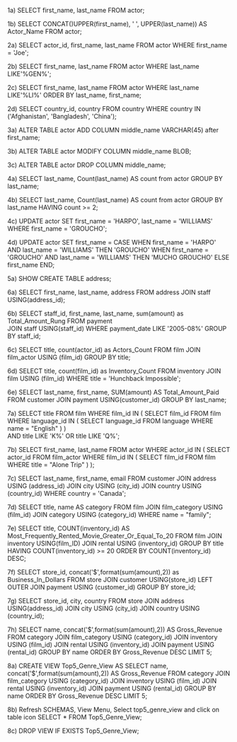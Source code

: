 1a)
    SELECT first_name, last_name FROM actor;

1b)
    SELECT CONCAT()UPPER(first_name), ' ', UPPER(last_name)) AS Actor_Name FROM actor;

2a)
    SELECT actor_id, first_name, last_name FROM actor
    WHERE first_name = 'Joe';

2b)
    SELECT first_name, last_name FROM actor
    WHERE last_name LIKE'%GEN%';

2c)
    SELECT first_name, last_name FROM actor
    WHERE last_name LIKE'%LI%'
    ORDER BY last_name, first_name;

2d)
    SELECT country_id, country FROM country
    WHERE country IN ('Afghanistan', 'Bangladesh', 'China');

3a)
    ALTER TABLE actor 
    ADD COLUMN middle_name VARCHAR(45) after first_name;

3b)
    ALTER TABLE actor 
    MODIFY COLUMN middle_name BLOB;

3c)
    ALTER TABLE actor 
    DROP COLUMN middle_name;

4a)
    SELECT last_name, Count(last_name) AS count from actor 
    GROUP BY last_name;

4b)
    SELECT last_name, Count(last_name) AS count from actor 
    GROUP BY last_name
    HAVING count >= 2;

4c)
    UPDATE actor
    SET first_name = 'HARPO', last_name = 'WILLIAMS'
    WHERE first_name = 'GROUCHO';

4d)
    UPDATE actor
    SET first_name =
    CASE
    WHEN first_name = 'HARPO' AND last_name = 'WILLIAMS'
	    THEN 'GROUCHO'
    WHEN first_name = 'GROUCHO' AND last_name = 'WILLIAMS'
	    THEN 'MUCHO GROUCHO'
    ELSE first_name
    END;

5a)
    SHOW CREATE TABLE address;

6a)	
    SELECT first_name, last_name, address
    FROM address
    JOIN staff
    USING(address_id);

6b)
    SELECT staff_id, first_name, last_name, sum(amount) as Total_Amount_Rung
    FROM payment  
    JOIN staff
    USING(staff_id)
    WHERE payment_date LIKE '2005-08%'
    GROUP BY staff_id;

6c)
    SELECT title, count(actor_id) as Actors_Count
    FROM film
    JOIN film_actor
    USING (film_id)
    GROUP BY title;

6d)
    SELECT title, count(film_id) as Inventory_Count
    FROM inventory 
    JOIN film
    USING (film_id)
    WHERE title = 'Hunchback Impossible';

6e)
    SELECT last_name, first_name, SUM(amount) AS Total_Amount_Paid
    FROM customer
    JOIN payment
    USING(customer_id)
    GROUP BY last_name;

7a)
    SELECT title
    FROM film
    WHERE film_id IN
    (
     SELECT film_id
     FROM film
     WHERE language_id IN
     (
     SELECT language_id
     FROM language
     WHERE name = "English"
     )
    )  
    AND title LIKE 'K%' OR title LIKE 'Q%';

7b)
    SELECT first_name, last_name
    FROM actor
    WHERE actor_id IN
    (
     SELECT actor_id
     FROM film_actor
     WHERE film_id IN
     (
     SELECT film_id
     FROM film
     WHERE title = "Alone Trip"
     )
    );

7c)
    SELECT last_name, first_name, email
    FROM customer
    JOIN address
    USING (address_id)
    JOIN city
    USING (city_id)
    JOIN country
    USING (country_id)
    WHERE country = 'Canada';

7d)
    SELECT title, name AS category
    FROM film
    JOIN film_category
    USING (film_id)
    JOIN category
    USING (category_id)
    WHERE name = "family";

7e)
    SELECT title, COUNT(inventory_id) AS Most_Frequently_Rented_Movie_Greater_Or_Equal_To_20
    FROM film
    JOIN inventory
    USING(film_ID)
    JOIN rental
    USING (inventory_id)
    GROUP BY title
    HAVING COUNT(inventory_id) >= 20
    ORDER BY COUNT(inventory_id) DESC;

7f)
    SELECT store_id, concat('$',format(sum(amount),2)) as Business_In_Dollars 
    FROM store
    JOIN customer
    USING(store_id)
    LEFT OUTER JOIN payment
    USING (customer_id)
    GROUP BY store_id;

7g)
    SELECT store_id, city, country
    FROM store
    JOIN address
    USING(address_id)
    JOIN city
    USING (city_id)
    JOIN country
    USING (country_id);

7h) 
    SELECT name, concat('$',format(sum(amount),2)) AS Gross_Revenue 
    FROM category
    JOIN film_category
    USING (category_id)
    JOIN inventory
    USING (film_id)
    JOIN rental
    USING (inventory_id)
    JOIN payment
    USING (rental_id)
    GROUP BY name
    ORDER BY Gross_Revenue DESC
    LIMIT 5;

8a)
    CREATE VIEW Top5_Genre_View AS
    SELECT name, concat('$',format(sum(amount),2)) AS Gross_Revenue 
    FROM category
    JOIN film_category
    USING (category_id)
    JOIN inventory
    USING (film_id)
    JOIN rental
    USING (inventory_id)
    JOIN payment
    USING (rental_id)
    GROUP BY name
    ORDER BY Gross_Revenue DESC
    LIMIT 5;
 
8b)
    Refresh SCHEMAS, View Menu, Select top5_genre_view and click on table icon
    SELECT * FROM Top5_Genre_View;

8c)
    DROP VIEW IF EXISTS Top5_Genre_View;